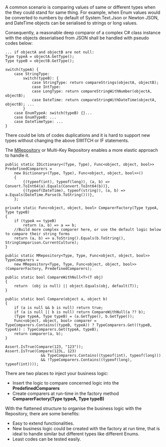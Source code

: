 A common scenario is comparing values of same or different types when the they could stand for same thing. For example, when Enum values would be converted to numbers by default of System.Text.Json or Newton JSON, and DateTime objects can be serialised to strings or long values.

Consequently, a reasonable deep comparor of a complex C# class instance with the objects deserialised from JSON shall be handled with pseudo codes below:

```
... if objectA and objectB are not null:
Type typeA = objectA.GetType();
Type typeB = objectB.GetType();

switch(typeA) {
    case StringType:
        switch(typeB): {
            case StringType: return compareStrings(objectA, objectB);
            case IntType:
            case LongType: return compareStringWithNumber(objectA, objectB);
            case DateTime: return compareStringWithDateTime(objectA, objectB); ...
        }
    case EnumTypeA: switch(typeB) {}...
    case EnumTypeB: ...
    case DateTimeType: ...
}
```

There could be lots of codes duplications and it is hard to support new types without changing the above SWITCH or IF statements.

The [MRepository](https://github.com/Cruisoring/DataCenter/blob/master/DataCenter.MultiKeys/MRepository.cs) or Multi-Key Repository enables a more elastic approach to handle it.

```
public static IDictionary<(Type, Type), Func<object, object, bool>> PredefinedComparers =
    new Dictionary<(Type, Type), Func<object, object, bool>>()
    {
        {(typeof(int), typeof(long)), (a, b) => Convert.ToInt64(a).Equals(Convert.ToInt64(b))},
        {(typeof(DateTime), typeof(string)), (a, b) => a.Equals(DateTime.Parse(b.ToString()))},
    };

private static Func<object, object, bool> ComparerFactory(Type typeA, Type typeB)
{
    if (typeA == typeB) 
        return (a, b) => a == b;
    //Build more complex comparer here, or use the default logic below to compare their string forms
    return (a, b) => a.ToString().Equals(b.ToString(), StringComparison.CurrentCulture);
}

public static MRepository<Type, Type, Func<object, object, bool>> TypeComparers =
    new MRepository<Type, Type, Func<object, object, bool>>(ComparerFactory, PredefinedComparers);

public static bool CompareWithNull<T>(T obj)
{
    return  (obj is null) || object.Equals(obj, default(T));
}

public static bool Compare(object a, object b)
{
    if (a is null && b is null) return true;
    if (a is null || b is null) return CompareWithNull(a ?? b);
    (Type typeA, Type typeB) = (a.GetType(), b.GetType());
    Func<object, object, bool> comparer = TypeComparers.Contains((typeB, typeA)) ? TypeComparers.Get((typeB, typeA)) : TypeComparers.Get(typeA, typeB);
    return comparer(a, b);
}

Assert.IsTrue(Compare(123, "123"));
Assert.IsTrue(Compare(123L, 123)
                && TypeComparers.Contains((typeof(int), typeof(long)))
                && !TypeComparers.Contains((typeof(long), typeof(int))));

```

There are two places to inject your business logic:
- Insert the logic to compare concerned logic into the **PredefinedComparers**
- Create comparers at run-time in the factory method **ComparerFactory(Type typeA, Type typeB)**

With the flattened structure to organise the business logic with the Repository, there are some benefits:
- Easy to extend functionalities.
- New business logic could be created with the factory at run time, that is ideal to handle similar but different types like different Enums.
- Least codes can be tested easily.